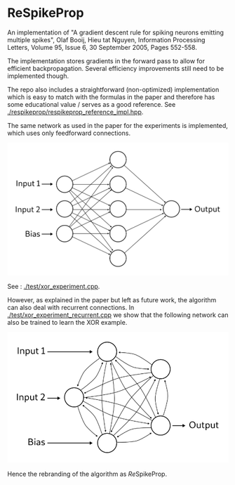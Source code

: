 # ReSpikeProp

An implementation of "A gradient descent rule for spiking neurons emitting multiple spikes", Olaf Booij, Hieu tat Nguyen, Information Processing Letters, Volume 95, Issue 6, 30 September 2005, Pages 552-558.

The implementation stores gradients in the forward pass to allow for efficient
backpropagation. Several efficiency improvements still need to be implemented though.

The repo also includes a straightforward (non-optimized) implementation which is
easy to match with the formulas in the paper and therefore has some educational
value / serves as a good reference. See
[./respikeprop/respikeprop_reference_impl.hpp](./respikeprop/respikeprop_reference_impl.hpp).

The same network as used in the paper for the experiments is implemented, which
uses only feedforward connections.

<img src="./doc/xor_example_feedforward.svg">

See : [./test/xor_experiment.cpp](./test/xor_experiment.cpp).

However, as explained in the paper but left as future work,
the algorithm can also deal with recurrent connections. In
[./test/xor_experiment_recurrent.cpp](./test/xor_experiment_recurrent.cpp) we
show that the following network can also be trained to learn the XOR example.

<img src="./doc/xor_example_recurrent.svg">


Hence the rebranding of the algorithm as *Re*SpikeProp.
